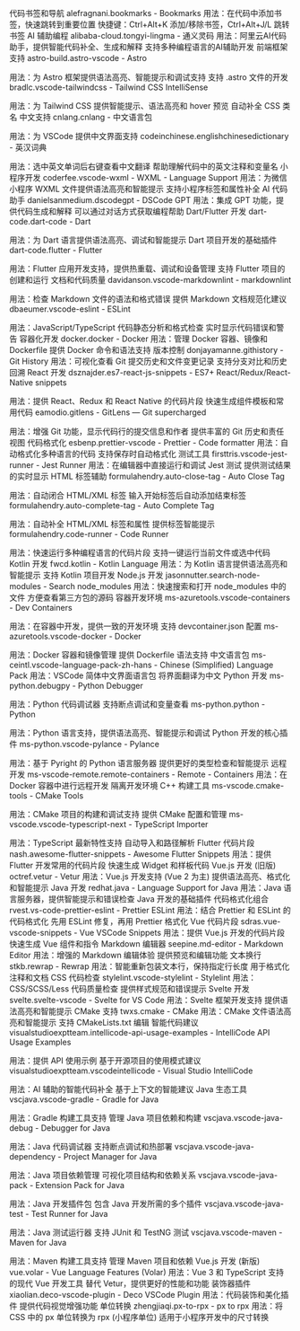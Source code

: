 代码书签和导航
alefragnani.bookmarks - Bookmarks
用法：在代码中添加书签，快速跳转到重要位置
快捷键：Ctrl+Alt+K 添加/移除书签，Ctrl+Alt+J/L 跳转书签
AI 辅助编程
alibaba-cloud.tongyi-lingma - 通义灵码
用法：阿里云AI代码助手，提供智能代码补全、生成和解释
支持多种编程语言的AI辅助开发
前端框架支持
astro-build.astro-vscode - Astro

用法：为 Astro 框架提供语法高亮、智能提示和调试支持
支持 .astro 文件的开发
bradlc.vscode-tailwindcss - Tailwind CSS IntelliSense

用法：为 Tailwind CSS 提供智能提示、语法高亮和 hover 预览
自动补全 CSS 类名
中文支持
cnlang.cnlang - 中文语言包

用法：为 VSCode 提供中文界面支持
codeinchinese.englishchinesedictionary - 英汉词典

用法：选中英文单词后右键查看中文翻译
帮助理解代码中的英文注释和变量名
小程序开发
coderfee.vscode-wxml - WXML - Language Support
用法：为微信小程序 WXML 文件提供语法高亮和智能提示
支持小程序标签和属性补全
AI 代码助手
danielsanmedium.dscodegpt - DSCode GPT
用法：集成 GPT 功能，提供代码生成和解释
可以通过对话方式获取编程帮助
Dart/Flutter 开发
dart-code.dart-code - Dart

用法：为 Dart 语言提供语法高亮、调试和智能提示
Dart 项目开发的基础插件
dart-code.flutter - Flutter

用法：Flutter 应用开发支持，提供热重载、调试和设备管理
支持 Flutter 项目的创建和运行
文档和代码质量
davidanson.vscode-markdownlint - markdownlint

用法：检查 Markdown 文件的语法和格式错误
提供 Markdown 文档规范化建议
dbaeumer.vscode-eslint - ESLint

用法：JavaScript/TypeScript 代码静态分析和格式检查
实时显示代码错误和警告
容器化开发
docker.docker - Docker
用法：管理 Docker 容器、镜像和 Dockerfile
提供 Docker 命令和语法支持
版本控制
donjayamanne.githistory - Git History
用法：可视化查看 Git 提交历史和文件变更记录
支持分支对比和历史回溯
React 开发
dsznajder.es7-react-js-snippets - ES7+ React/Redux/React-Native snippets

用法：提供 React、Redux 和 React Native 的代码片段
快速生成组件模板和常用代码
eamodio.gitlens - GitLens — Git supercharged

用法：增强 Git 功能，显示代码行的提交信息和作者
提供丰富的 Git 历史和责任视图
代码格式化
esbenp.prettier-vscode - Prettier - Code formatter
用法：自动格式化多种语言的代码
支持保存时自动格式化
测试工具
firsttris.vscode-jest-runner - Jest Runner
用法：在编辑器中直接运行和调试 Jest 测试
提供测试结果的实时显示
HTML 标签辅助
formulahendry.auto-close-tag - Auto Close Tag

用法：自动闭合 HTML/XML 标签
输入开始标签后自动添加结束标签
formulahendry.auto-complete-tag - Auto Complete Tag

用法：自动补全 HTML/XML 标签和属性
提供标签智能提示
formulahendry.code-runner - Code Runner

用法：快速运行多种编程语言的代码片段
支持一键运行当前文件或选中代码
Kotlin 开发
fwcd.kotlin - Kotlin Language
用法：为 Kotlin 语言提供语法高亮和智能提示
支持 Kotlin 项目开发
Node.js 开发
jasonnutter.search-node-modules - Search node_modules
用法：快速搜索和打开 node_modules 中的文件
方便查看第三方包的源码
容器开发环境
ms-azuretools.vscode-containers - Dev Containers

用法：在容器中开发，提供一致的开发环境
支持 devcontainer.json 配置
ms-azuretools.vscode-docker - Docker

用法：Docker 容器和镜像管理
提供 Dockerfile 语法支持
中文语言包
ms-ceintl.vscode-language-pack-zh-hans - Chinese (Simplified) Language Pack
用法：VSCode 简体中文界面语言包
将界面翻译为中文
Python 开发
ms-python.debugpy - Python Debugger

用法：Python 代码调试器
支持断点调试和变量查看
ms-python.python - Python

用法：Python 语言支持，提供语法高亮、智能提示和调试
Python 开发的核心插件
ms-python.vscode-pylance - Pylance

用法：基于 Pyright 的 Python 语言服务器
提供更好的类型检查和智能提示
远程开发
ms-vscode-remote.remote-containers - Remote - Containers
用法：在 Docker 容器中进行远程开发
隔离开发环境
C++ 构建工具
ms-vscode.cmake-tools - CMake Tools

用法：CMake 项目的构建和调试支持
提供 CMake 配置和管理
ms-vscode.vscode-typescript-next - TypeScript Importer

用法：TypeScript 最新特性支持
自动导入和路径解析
Flutter 代码片段
nash.awesome-flutter-snippets - Awesome Flutter Snippets
用法：提供 Flutter 开发常用的代码片段
快速生成 Widget 和样板代码
Vue.js 开发 (旧版)
octref.vetur - Vetur
用法：Vue.js 开发支持 (Vue 2 为主)
提供语法高亮、格式化和智能提示
Java 开发
redhat.java - Language Support for Java
用法：Java 语言服务器，提供智能提示和错误检查
Java 开发的基础插件
代码格式化组合
rvest.vs-code-prettier-eslint - Prettier ESLint
用法：结合 Prettier 和 ESLint 的代码格式化
先用 ESLint 修复，再用 Prettier 格式化
Vue 代码片段
sdras.vue-vscode-snippets - Vue VSCode Snippets
用法：提供 Vue.js 开发的代码片段
快速生成 Vue 组件和指令
Markdown 编辑器
seepine.md-editor - Markdown Editor
用法：增强的 Markdown 编辑体验
提供预览和编辑功能
文本换行
stkb.rewrap - Rewrap
用法：智能重新包装文本行，保持指定行长度
用于格式化注释和文档
CSS 代码检查
stylelint.vscode-stylelint - Stylelint
用法：CSS/SCSS/Less 代码质量检查
提供样式规范和错误提示
Svelte 开发
svelte.svelte-vscode - Svelte for VS Code
用法：Svelte 框架开发支持
提供语法高亮和智能提示
CMake 支持
twxs.cmake - CMake
用法：CMake 文件语法高亮和智能提示
支持 CMakeLists.txt 编辑
智能代码建议
visualstudioexptteam.intellicode-api-usage-examples - IntelliCode API Usage Examples

用法：提供 API 使用示例
基于开源项目的使用模式建议
visualstudioexptteam.vscodeintellicode - Visual Studio IntelliCode

用法：AI 辅助的智能代码补全
基于上下文的智能建议
Java 生态工具
vscjava.vscode-gradle - Gradle for Java

用法：Gradle 构建工具支持
管理 Java 项目依赖和构建
vscjava.vscode-java-debug - Debugger for Java

用法：Java 代码调试器
支持断点调试和热部署
vscjava.vscode-java-dependency - Project Manager for Java

用法：Java 项目依赖管理
可视化项目结构和依赖关系
vscjava.vscode-java-pack - Extension Pack for Java

用法：Java 开发插件包
包含 Java 开发所需的多个插件
vscjava.vscode-java-test - Test Runner for Java

用法：Java 测试运行器
支持 JUnit 和 TestNG 测试
vscjava.vscode-maven - Maven for Java

用法：Maven 构建工具支持
管理 Maven 项目和依赖
Vue.js 开发 (新版)
vue.volar - Vue Language Features (Volar)
用法：Vue 3 和 TypeScript 支持的现代 Vue 开发工具
替代 Vetur，提供更好的性能和功能
装饰器插件
xiaolian.deco-vscode-plugin - Deco VSCode Plugin
用法：代码装饰和美化插件
提供代码视觉增强功能
单位转换
zhengjiaqi.px-to-rpx - px to rpx
用法：将 CSS 中的 px 单位转换为 rpx (小程序单位)
适用于小程序开发中的尺寸转换